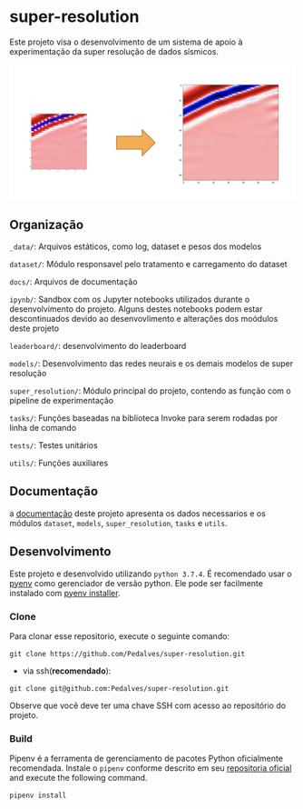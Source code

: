 # super-resolution

Este projeto visa o desenvolvimento de um sistema de apoio à experimentação da super resolução de dados sísmicos. 

![super resolution](docs/imgs/sr-seismic.png)

## Organização

`_data/`: Arquivos estáticos, como log, dataset e pesos dos modelos

`dataset/`: Módulo responsavel pelo tratamento e carregamento do dataset

`docs/`: Arquivos de documentação

`ipynb/`: Sandbox com os Jupyter notebooks utilizados durante o desenvolvimento do projeto. 
Alguns destes notebooks podem estar descontinuados devido ao desenvovlimento e alterações dos moódulos deste projeto

`leaderboard/`: desenvolvimento do leaderboard

`models/`: Desenvolvimento das redes neurais e os demais modelos de super resolução

`super_resolution/`: Módulo principal do projeto, contendo as função com o pipeline de experimentação 

`tasks/`: Funções baseadas na biblioteca Invoke para serem rodadas por linha de comando

`tests/`: Testes unitários

`utils/`: Funções auxiliares   

## Documentação

a [documentação](docs/README.md) deste projeto apresenta os dados necessarios e os módulos `dataset`, `models`, 
`super_resolution`, `tasks` e `utils`.

## Desenvolvimento

Este projeto e desenvolvido utilizando `python 3.7.4`. É recomendado usar o [pyenv](https://github.com/pyenv/pyenv)
como gerenciador de versão python. Ele pode ser facilmente instalado com [pyenv installer](https://github.com/pyenv/pyenv-installer).

### Clone

Para clonar esse repositorio, execute o seguinte comando:

```
git clone https://github.com/Pedalves/super-resolution.git
```

- via ssh(**recomendado**):
```
git clone git@github.com:Pedalves/super-resolution.git
```

Observe que você deve ter uma chave SSH com acesso ao repositório do projeto.

### Build

Pipenv é a ferramenta de gerenciamento de pacotes Python oficialmente recomendada. 
Instale o `pipenv` conforme descrito em seu [repositoria oficial](https://github.com/pypa/pipenv#installation) and execute the following command.

```
pipenv install
``` 
